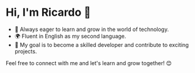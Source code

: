 # Hi, I'm Ricardo 👋

- 🌱 Always eager to learn and grow in the world of technology.
- 🌍 Fluent in English as my second language.
- 🎯 My goal is to become a skilled developer and contribute to exciting projects.

Feel free to connect with me and let's learn and grow together! 😊
